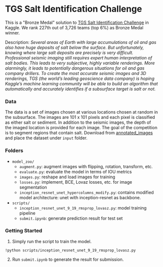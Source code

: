 # TGS Salt Identification Challenge

This is a "Bronze Medal" solution to [TGS Salt Identification Challenge](https://www.kaggle.com/competitions/tgs-salt-identification-challenge)
in Kaggle. We rank 227th out of 3,726 teams (top 6%) as Bronze Medal winner.

Description: _Several areas of Earth with large accumulations of oil and gas also have huge deposits of salt below the surface.
But unfortunately, knowing where large salt deposits are precisely is very difficult. Professional seismic imaging still requires expert human interpretation of salt bodies. This leads to very subjective, highly variable renderings. More alarmingly, it leads to potentially dangerous situations for oil and gas company drillers.
To create the most accurate seismic images and 3D renderings, TGS (the world’s leading geoscience data company) is hoping Kaggle’s machine learning community will be able to build an algorithm that automatically and accurately identifies if a subsurface target is salt or not._

### Data
The data is a set of images chosen at various locations chosen at random in the subsurface. The images are 101 x 101 pixels and each pixel is classified as either salt or sediment. In addition to the seismic images, the depth of the imaged location is provided for each image. The goal of the competition is to segment regions that contain salt.
Download from [annotated_images](https://www.kaggle.com/competitions/tgs-salt-identification-challenge/data)
and place the dataset under ```input``` folder.

### Folders
- `model_zoo/`
  - `augment.py`: augment images with flipping, rotation, transform, etc.
  - `evaluate.py`: evaluate the model in terms of IOU metrics
  - `images.py`: reshape and load images for training
  - `losses.py`: implement, BCE, Lovaz losses, etc. for image segmentation
  - `inception_resnet_unet_hypercolumns_modify.py`: contains modified model architecture: unet  with inception-resnet as backbone.
- `scripts/`
    - `inception_resnet_unet_9_19_rmsprop_lovasz.py`: model training pipeline
    - `submit.ipynb`: generate prediction result for test set



### Getting Started
1. Simply run the script to train the model.
```commandline
!python scripts/inception_resnet_unet_9_19_rmsprop_lovasz.py
```


2. Run ```submit.ipynb``` to generate the result for submission.
